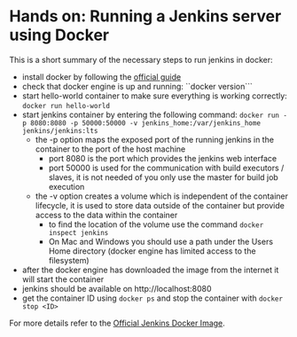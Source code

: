 Hands on: Running a Jenkins server using Docker
===============================================
This is a short summary of the necessary steps to run jenkins in docker:
- install docker by following the [official guide](https://www.docker.com/get-docker)
- check that docker engine is up and running:
  ``docker version```
- start hello-world container to make sure everything is working correctly:
  ```docker run hello-world```
- start jenkins container by entering the following command:
  ```docker run -p 8080:8080 -p 50000:50000 -v jenkins_home:/var/jenkins_home jenkins/jenkins:lts```
  - the -p option maps the exposed port of the running jenkins in the container to the port of the host machine
    - port 8080 is the port which provides the jenkins web interface
    - port 50000 is used for the communication with build executors / slaves,
      it is not needed of you only use the master for build job execution
  - the -v option creates a volume which is independent of the container lifecycle,
    it is used to store data outside of the container but provide access to the data within the container
    - to find the location of the volume use the command `docker inspect jenkins`
    - On Mac and Windows you should use a path under the Users Home directory (docker engine has limited access to the filesystem)
- after the docker engine has downloaded the image from the internet it will start the container
- jenkins should be available on http://localhost:8080
- get the container ID using `docker ps` and stop the container with `docker stop <ID>`

For more details refer to the [Official Jenkins Docker Image](https://github.com/jenkinsci/docker).
